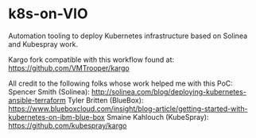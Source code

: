 # k8s-on-VIO
Automation tooling to deploy Kubernetes infrastructure based on Solinea and Kubespray work.

Kargo fork compatible with this workflow found at: https://github.com/VMTrooper/kargo

All credit to the following folks whose work helped me with this PoC:
Spencer Smith (Solinea): http://solinea.com/blog/deploying-kubernetes-ansible-terraform
Tyler Britten (BlueBox): https://www.blueboxcloud.com/insight/blog-article/getting-started-with-kubernetes-on-ibm-blue-box
Smaine Kahlouch (KubeSpray): https://github.com/kubespray/kargo
